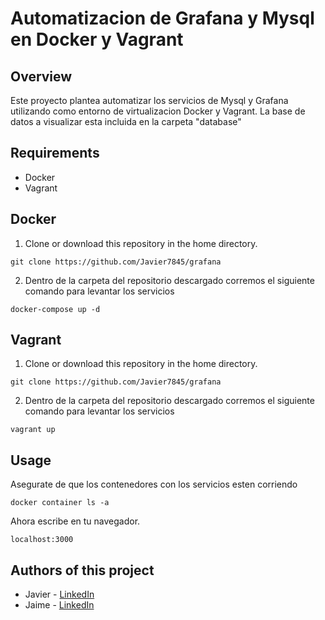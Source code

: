 # Automatizacion de Grafana y Mysql en Docker y Vagrant
## Overview
Este proyecto plantea automatizar los servicios de Mysql y Grafana utilizando como entorno de virtualizacion Docker y Vagrant. La base de datos a visualizar esta incluida en la carpeta "database"
## Requirements
- Docker
- Vagrant
## Docker
1. Clone or download this repository in the home directory.
```
git clone https://github.com/Javier7845/grafana
```
2. Dentro de la carpeta del repositorio descargado corremos el siguiente comando para levantar los servicios
```
docker-compose up -d
```
## Vagrant
1. Clone or download this repository in the home directory.
```
git clone https://github.com/Javier7845/grafana
```
2. Dentro de la carpeta del repositorio descargado corremos el siguiente comando para levantar los servicios
```
vagrant up
```
## Usage
Asegurate de que los contenedores con los servicios esten corriendo
```
docker container ls -a
```
Ahora escribe en tu navegador.
```
localhost:3000
```
## Authors of this project
- Javier - [LinkedIn](https://www.linkedin.com/in/javec/)
- Jaime - [LinkedIn](https://www.linkedin.com/in/jaime-astudillo-664754228/)
